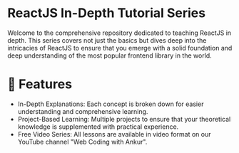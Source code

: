 # ReactJS In-Depth Tutorial Series

Welcome to the comprehensive repository dedicated to teaching ReactJS in depth. This series covers not just the basics but dives deep into the intricacies of ReactJS to ensure that you emerge with a solid foundation and deep understanding of the most popular frontend library in the world.

# 🌟 Features

* In-Depth Explanations: Each concept is broken down for easier understanding and comprehensive learning.
* Project-Based Learning: Multiple projects to ensure that your theoretical knowledge is supplemented with practical experience.
* Free Video Series: All lessons are available in video format on our YouTube channel "Web Coding with Ankur".
